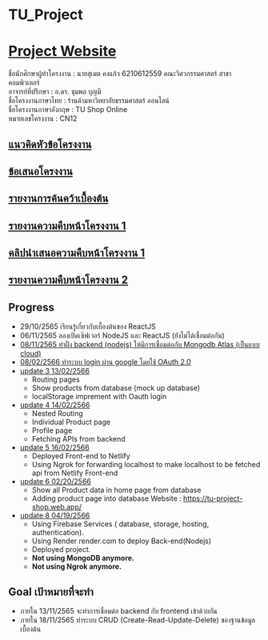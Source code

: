# TU_Project

# [Project Website](https://tu-project-shop.web.app/)

ชื่อนักศึกษาผู้ทำโครงงาน : นายสุเมต คงแก้ว 6210612559 คณะวิศวกรรมศาสตร์ สาขาคอมพิวเตอร์\
อาจารย์ที่ปรึกษา : อ.ดร. ชุมพล บุญมี\
ชื่อโครงงานภาษาไทย : ร้านค้ามหาวิทยาลัยธรรมศาสตร์ ออนไลน์\
ชื่อโครงงานภาษาอังกฤษ : TU Shop Online\
หมายเลขโครงงาน : CN12

## [แนวคิดหัวข้อโครงงาน](https://github.com/boykingkao/TU_Project/blob/main/TU-Shop(Web%20E-commerce).pdf)
## [ข้อเสนอโครงงาน](https://github.com/boykingkao/TU_Project/blob/main/CN12-proposal.pdf)
## [รายงานการค้นคว้าเบื้องต้น](https://github.com/boykingkao/TU_Project/blob/main/CN12-preliminar.pdf)
## [รายงานความคืบหน้าโครงงาน 1](https://github.com/boykingkao/TU_Project/blob/main/CN12-progress1.pdf)
## [คลิปนำเสนอความคืบหน้าโครงงาน 1](https://www.youtube.com/watch?v=Q-wj2QsF45c)
## [รายงานความคืบหน้าโครงงาน 2](https://github.com/boykingkao/TU_Project/blob/main/CN12-progress2.pdf)
## Progress
* 29/10/2565 เรียนรู้เกี่ยวกับเบื้องต้นของ ReactJS
* 06/11/2565 ลองเปิดเซิฟเวอร์ NodeJS และ ReactJS (ยังไม่ได้เชื่อมต่อกัน)
* [08/11/2565 ทำฝั่ง backend (nodejs) ให้มีการเชื่อมต่อกับ Mongodb Atlas (เป็นแบบ cloud)](https://youtu.be/pCmMsXj7BtM)
* [08/02/2566 ทำระบบ login ผ่าน google โดยใช้ OAuth 2.0](https://www.youtube.com/watch?v=m0uOlIkxeWo)
* [update 3 13/02/2566](https://www.youtube.com/watch?v=RnPu3gdbMco)
  - Routing pages
  - Show products from database (mock up database)
  - localStorage imprement with Oauth login
* [update 4 14/02/2566](https://www.youtube.com/watch?v=8-I_huoJ1Ao)
  - Nested Routing
  - Individual Product page
  - Profile page
  - Fetching APIs from backend
* [update 5 16/02/2566](https://youtu.be/5LXR1I7oUfY)
  - Deployed Front-end to Netlify
  - Using Ngrok for forwarding localhost to make localhost to be fetched api from Netlify Front-end
* [update 6 02/20/2566](https://www.youtube.com/watch?v=DbXlhgcBT_Q)
  - Show all Product data in home page from database
  - Adding product page into database
  Website :  https://tu-project-shop.web.app/
* [update 8 04/19/2566](https://www.youtube.com/watch?v=irqbadRMFPg)
  - Using Firebase Services ( database, storage, hosting, authentication).
  - Using Render render.com to deploy Back-end(Nodejs)
  - Deployed project.
  - **Not using MongoDB anymore.**
  - **Not using Ngrok anymore.**

## Goal เป้าหมายที่จะทำ
* ภายใน 13/11/2565 จะทำการเชื่อมต่อ backend กับ frontend เข้าด้วยกัน 
* ภายใน 18/11/2565 ทำระบบ CRUD (Create-Read-Update-Delete) ของฐานข้อมูลเบื้องต้น

